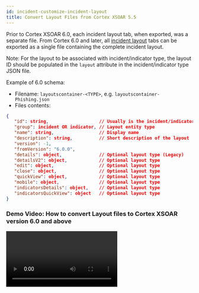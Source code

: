 ```yaml
---
id: incident-customize-incident-layout
title: Convert Layout Files from Cortex XSOAR 5.5
---
```


Prior to Cortex XSOAR 6.0, each incident layout tab, when exported, was a separate file. From Cortex 6.0 and later, all [incident layout](https://docs.paloaltonetworks.com/cortex/cortex-xsoar/6-8/cortex-xsoar-admin/incidents/customize-incident-view-layouts/customize-incident-layouts) tabs can be exported as a single file containing the complete incident layout.

Note: For the layout to be associated with incident/indicator type, the layout ID should be populated in the `layout` attribute in the incident/indicator type JSON file.

Example of 6.0 schema:

 - Filename: `layoutscontainer-<TYPE>`, e.g. `layoutscontainer-Phishing.json`
 - Files contents:
 ```json
 {
    "id": string,                   // Usually is the incident/indicator type ID
    "group": incident OR indicator, // Layout entity type
    "name": string,                 // Display name
    "description": string,          // Short description of the layout
    "version": -1,
    "fromVersion": "6.0.0",
    "details": object,              // Optional layout type (Legacy)
    "detailsV2": object,            // Optional layout type
    "edit": object,                 // Optional layout type
    "close": object,                // Optional layout type
    "quickView": object,            // Optional layout type
    "mobile": object,               // Optional layout type
    "indicatorsDetails": object,    // Optional layout type
    "indicatorsQuickView": object   // Optional layout type
 }
 ```
 
 
### Demo Video: How to convert Layout files to Cortex XSOAR version 6.0 and above
  
 <video controls>
    <source src="https://github.com/demisto/content-assets/raw/9f10fd6817ad98aff05e604f5d9068428a7e8ed3/Assets/xsoar.pan.dev/Convert_XSOAR_Layouts_from_5.5_to_6.0.mp4"
            type="video/mp4"/>
    Sorry, your browser doesn't support embedded videos. You can download the video at: https://github.com/demisto/content-assets/blob/9f10fd6817ad98aff05e604f5d9068428a7e8ed3/Assets/xsoar.pan.dev/Convert_XSOAR_Layouts_from_5.5_to_6.0.mp4 
</video>
